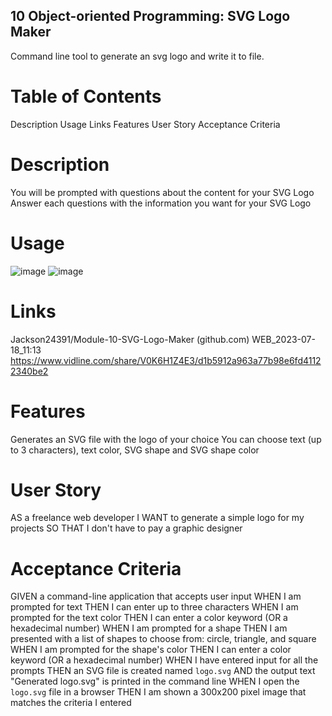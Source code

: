 ## 10 Object-oriented Programming: SVG Logo Maker

Command line tool to generate an svg logo and write it to file.


# Table of Contents
Description
Usage
Links
Features
User Story
Acceptance Criteria

# Description
You will be prompted with questions about the content for your SVG Logo
Answer each questions with the information you want for your SVG Logo

# Usage
![image](https://github.com/Jackson24391/Module-10-SVG-Logo-Maker/assets/131276854/e8996b62-b309-4e01-a8d7-f383dab16e2a)
![image](https://github.com/Jackson24391/Module-10-SVG-Logo-Maker/assets/131276854/0d214455-1ce7-465f-a8c2-2a97bba75f82)


# Links
Jackson24391/Module-10-SVG-Logo-Maker (github.com)
WEB_2023-07-18_11:13
https://www.vidline.com/share/V0K6H1Z4E3/d1b5912a963a77b98e6fd41122340be2 

# Features
Generates an SVG file with the logo of your choice
You can choose text (up to 3 characters), text color, SVG shape and SVG shape color

# User Story
AS a freelance web developer
I WANT to generate a simple logo for my projects
SO THAT I don't have to pay a graphic designer
# Acceptance Criteria
GIVEN a command-line application that accepts user input
WHEN I am prompted for text
THEN I can enter up to three characters
WHEN I am prompted for the text color
THEN I can enter a color keyword (OR a hexadecimal number)
WHEN I am prompted for a shape
THEN I am presented with a list of shapes to choose from: circle, triangle, and square
WHEN I am prompted for the shape's color
THEN I can enter a color keyword (OR a hexadecimal number)
WHEN I have entered input for all the prompts
THEN an SVG file is created named `logo.svg`
AND the output text "Generated logo.svg" is printed in the command line
WHEN I open the `logo.svg` file in a browser
THEN I am shown a 300x200 pixel image that matches the criteria I entered

